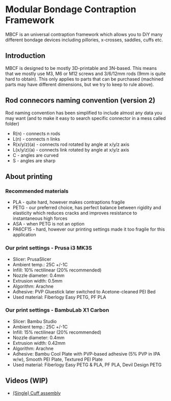 # Modular Bondage Contraption Framework
MBCF is an universal contraption framework which allows you to DiY many different bondage devices including pillories, x-crosses, saddles, cuffs etc.

## Introduction
MBCF is designed to be mostly 3D-printable and 3N-based. This means that we mostly use M3, M6 or M12 screws and 3/6/12mm rods (9mm is quite hard to obtain).
This only applies to parts that can be purchased (machined parts may have different dimensions, but we try to keep to rule above).

## Rod connecors naming convention (version 2)
Rod naming convention has been simplified to include almost any data you may want (and to make it easy to search specific connector in a mess called folder)
* R(n) - connects n rods
* L(n) - connects n links
* R(x/y/z)(a) - connects rod rotated by <a> angle at x/y/z axis
* L(x/y/z)(a) - connects link rotated by <a> angle at x/y/z axis
* C - angles are curved
* S - angles are sharp

## About printing
### Recommended materials
* PLA - quite hard, however makes contraptions fragile
* PETG - our preferred choice, has perfect balance between rigidity and elasticity which reduces cracks and improves resistance to instantaneous high forces
* ASA - when PETG is not an option
* PA6CF15 - hard, however our printing settings made it too fragile for this application
### Our print settings - Prusa i3 MK3S
* Slicer: PrusaSlicer
* Ambient temp.: 25C +/-1C
* Infill: 10% rectilinear (20% recommended)
* Nozzle diameter: 0.4mm
* Extrusion width: 0.5mm
* Algorithm: Arachne
* Adhesive: PVP Gluestick later switched to Acetone-cleaned PEI Bed
* Used material: Fiberlogy Easy PETG, PF PLA

### Our print settings - BambuLab X1 Carbon
* Slicer: Bambu Studio
* Ambient temp.: 25C +/-1C
* Infill: 15% rectilinear (20% recommended)
* Nozzle diameter: 0.4mm
* Extrusion width: 0.42mm
* Algorithm: Arachne
* Adhesive: Bambu Cool Plate with PVP-based adhesive (5% PVP in IPA w/w), Smooth PEI Plate, Textured PEI Plate
* Used material: Fiberlogy Easy PETG & PLA, PF PLA, Devil Design PETG

## Videos (WIP)
* [(Single) Cuff assembly](https://www.youtube.com/watch?v=E98CsssN0LQ)

